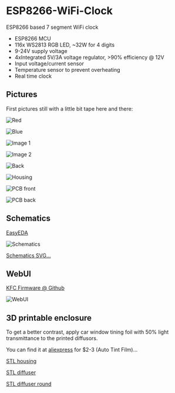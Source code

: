# ESP8266-WiFi-Clock

ESP8266 based 7 segment WiFi clock

- ESP8266 MCU
- 116x WS2813 RGB LED, ~32W for 4 digits
- 9-24V supply voltage
- 4xIntegrated 5V/3A voltage regulator, >90% efficiency @ 12V
- Input voltage/current sensor
- Temperature sensor to prevent overheating
- Real time clock

## Pictures

First pictures still with a little bit tape here and there:

![Red](https://raw.githubusercontent.com/sascha432/ESP8266-WiFi-Clock/master/images/red.jpg)

![Blue](https://raw.githubusercontent.com/sascha432/ESP8266-WiFi-Clock/master/images/blue.jpg)

![Image 1](https://raw.githubusercontent.com/sascha432/ESP8266-WiFi-Clock/master/images/image1.jpg)

![Image 2](https://raw.githubusercontent.com/sascha432/ESP8266-WiFi-Clock/master/images/image2.jpg)

![Back](https://raw.githubusercontent.com/sascha432/ESP8266-WiFi-Clock/master/images/back.jpg)

![Housing](https://raw.githubusercontent.com/sascha432/ESP8266-WiFi-Clock/master/images/housing.jpg)

![PCB front](https://raw.githubusercontent.com/sascha432/ESP8266-WiFi-Clock/master/images/pcb1.jpg)

![PCB back](https://raw.githubusercontent.com/sascha432/ESP8266-WiFi-Clock/master/images/pcb2.jpg)

## Schematics

[EasyEDA](https://easyeda.com/sascha23095123423/iot_wifi_7segment)

![Schematics](https://raw.githubusercontent.com/sascha432/ESP8266-WiFi-Clock/master/images/schematics.png)

[Schematics SVG...](https://github.com/sascha432/ESP8266-WiFi-Clock/blob/master/images/schematics.svg)

## WebUI

[KFC Firmware @ Github](https://github.com/sascha432/esp8266-kfc-fw)

![WebUI](https://raw.githubusercontent.com/sascha432/ESP8266-WiFi-Clock/master/images/webui.jpg)

## 3D printable enclosure

To get a better contrast, apply car window tining foil with 50% light transmittance to the printed diffusors.

You can find it at [aliexpress](https://www.aliexpress.com/item/4000141696305.html) for $2-3 (Auto Tint Film)...

[STL housing](https://raw.githubusercontent.com/sascha432/ESP8266-WiFi-Remote-Control/master/stl/housing.stl)

[STL diffuser](https://raw.githubusercontent.com/sascha432/ESP8266-WiFi-Remote-Control/master/stl/diffusor.stl)

[STL diffuser round](https://raw.githubusercontent.com/sascha432/ESP8266-WiFi-Remote-Control/master/stl/diffusor_round.stl)
